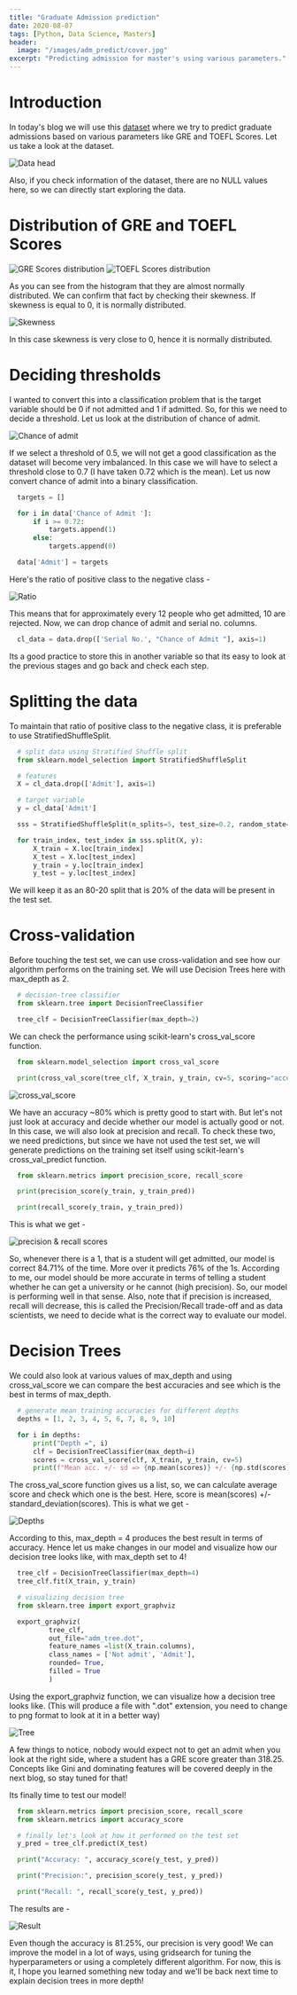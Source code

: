```yaml
---
title: "Graduate Admission prediction"
date: 2020-08-07
tags: [Python, Data Science, Masters]
header:
  image: "/images/adm_predict/cover.jpg"
excerpt: "Predicting admission for master's using various parameters."
---
```


# Introduction
In today's blog we will use this [dataset](https://www.kaggle.com/mohansacharya/graduate-admissions) where we try to predict graduate admissions based on various parameters like GRE and TOEFL Scores. Let us take a look at the dataset.

<img src="{{ site.url }}{{ site.baseurl }}/images/adm_predict/data_head.PNG" alt="Data head">

Also, if you check information of the dataset, there are no NULL values here, so we can directly start exploring the data.

# Distribution of GRE and TOEFL Scores
<img src="{{ site.url }}{{ site.baseurl }}/images/adm_predict/gre_dist.png" alt="GRE Scores distribution">


<img src="{{ site.url }}{{ site.baseurl }}/images/adm_predict/TOEFL_dist.png" alt="TOEFL Scores distribution">

As you can see from the histogram that they are almost normally distributed. We can confirm that fact by checking their skewness. If skewness is equal to 0, it is normally distributed.

<img src="{{ site.url }}{{ site.baseurl }}/images/adm_predict/skewness.PNG" alt="Skewness">

In this case skewness is very close to 0, hence it is normally distributed.

# Deciding thresholds

I wanted to convert this into a classification problem that is the target variable should be 0 if not admitted and 1 if admitted. So, for this we need to decide a threshold. Let us look at the distribution of chance of admit.

<img src="{{ site.url }}{{ site.baseurl }}/images/adm_predict/chance_admit.PNG" alt="Chance of admit">

If we select a threshold of 0.5, we will not get a good classification as the dataset will become very imbalanced. In this case we will have to select a threshold close to 0.7 (I have taken 0.72 which is the mean). Let us now convert chance of admit into a binary classification.

```python
  targets = []

  for i in data['Chance of Admit ']:
      if i >= 0.72:
          targets.append(1)
      else:
          targets.append(0)

  data['Admit'] = targets
```
Here's the ratio of positive class to the negative class -

<img src="{{ site.url }}{{ site.baseurl }}/images/adm_predict/ratio.PNG" alt="Ratio">

This means that for approximately every 12 people who get admitted, 10 are rejected. Now, we can drop chance of admit and serial no. columns.

```python
  cl_data = data.drop(['Serial No.', "Chance of Admit "], axis=1)
```
Its a good practice to store this in another variable so that its easy to look at the previous stages and go back and check each step.

# Splitting the data
To maintain that ratio of positive class to the negative class, it is preferable to use StratifiedShuffleSplit.

```python
  # split data using Stratified Shuffle split
  from sklearn.model_selection import StratifiedShuffleSplit

  # features
  X = cl_data.drop(['Admit'], axis=1)

  # target variable
  y = cl_data['Admit']

  sss = StratifiedShuffleSplit(n_splits=5, test_size=0.2, random_state=42)

  for train_index, test_index in sss.split(X, y):
      X_train = X.loc[train_index]
      X_test = X.loc[test_index]
      y_train = y.loc[train_index]
      y_test = y.loc[test_index]
  ```
We will keep it as an 80-20 split that is 20% of the data will be present in the test set.

# Cross-validation
Before touching the test set, we can use cross-validation and see how our algorithm performs on the training set. We will use Decision Trees here with max_depth as 2.

```python
  # decision-tree classifier
  from sklearn.tree import DecisionTreeClassifier

  tree_clf = DecisionTreeClassifier(max_depth=2)
```
We can check the performance using scikit-learn's cross_val_score function.

```python
  from sklearn.model_selection import cross_val_score

  print(cross_val_score(tree_clf, X_train, y_train, cv=5, scoring="accuracy"))
```
<img src="{{ site.url }}{{ site.baseurl }}/images/adm_predict/c_val_score.PNG" alt="cross_val_score">

We have an accuracy ~80% which is pretty good to start with. But let's not just look at accuracy and decide whether our model is actually good or not. In this case, we will also look at precision and recall. To check these two, we need predictions, but since we have not used the test set, we will generate predictions on the training set itself using scikit-learn's cross_val_predict function.

```python
  from sklearn.metrics import precision_score, recall_score

  print(precision_score(y_train, y_train_pred))

  print(recall_score(y_train, y_train_pred))
```
This is what we get -

<img src="{{ site.url }}{{ site.baseurl }}/images/adm_predict/prre.PNG" alt="precision & recall scores">

So, whenever there is a 1, that is a student will get admitted, our model is correct 84.71% of the time. More over it predicts 76% of the 1s. According to me, our model should be more accurate in terms of telling a student whether he can get a university or he cannot (high precision). So, our model is performing well in that sense. Also, note that if precision is increased, recall will decrease, this is called the Precision/Recall trade-off and as data scientists, we need to decide what is the correct way to evaluate our model.

# Decision Trees
We could also look at various values of max_depth and using cross_val_score we can compare the best accuracies and see which is the best in terms of max_depth.

```python
  # generate mean training accuracies for different depths
  depths = [1, 2, 3, 4, 5, 6, 7, 8, 9, 10]

  for i in depths:
      print("Depth =", i)
      clf = DecisionTreeClassifier(max_depth=i)
      scores = cross_val_score(clf, X_train, y_train, cv=5)
      print(f"Mean acc. +/- sd => {np.mean(scores)} +/- {np.std(scores)}")
```
The cross_val_score function gives us a list, so, we can calculate average score and check which one is the best. Here, score is mean(scores) +/- standard_deviation(scores). This is what we get -

<img src="{{ site.url }}{{ site.baseurl }}/images/adm_predict/depths.PNG" alt="Depths">

According to this, max_depth = 4 produces the best result in terms of accuracy. Hence let us make changes in our model and visualize how our decision tree looks like, with max_depth set to 4!

```python
  tree_clf = DecisionTreeClassifier(max_depth=4)
  tree_clf.fit(X_train, y_train)

  # visualizing decision tree
  from sklearn.tree import export_graphviz

  export_graphviz(
          tree_clf,
          out_file="adm_tree.dot",
          feature_names =list(X_train.columns),
          class_names = ['Not admit', 'Admit'],
          rounded= True,
          filled = True
          )
```

Using the export_graphviz function, we can visualize how a decision tree looks like. (This will produce a file with ".dot" extension, you need to change to png format to look at it in a better way)

<img src="{{ site.url }}{{ site.baseurl }}/images/adm_predict/adm_tree.png" alt="Tree">

A few things to notice, nobody would expect not to get an admit when you look at the right side, where a student has a GRE score greater than 318.25. Concepts like Gini and dominating features will be covered deeply in the next blog, so stay tuned for that!

Its finally time to test our model!

```python
  from sklearn.metrics import precision_score, recall_score
  from sklearn.metrics import accuracy_score

  # finally let's look at how it performed on the test set
  y_pred = tree_clf.predict(X_test)

  print("Accuracy: ", accuracy_score(y_test, y_pred))

  print("Precision:", precision_score(y_test, y_pred))

  print("Recall: ", recall_score(y_test, y_pred))
```

The results are -

<img src="{{ site.url }}{{ site.baseurl }}/images/adm_predict/result.PNG" alt="Result">

Even though the accuracy is 81.25%, our precision is very good! We can improve the model in a lot of ways, using gridsearch for tuning the hyperparameters or using a completely different algorithm. For now, this is it, I hope you learned something new today and we'll be back next time to explain decision trees in more depth!
